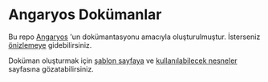 # Angaryos Dokümanlar

Bu repo [Angaryos](https://github.com/mikroGovernment/angaryos-stack/) 'un dokümantasyonu amacıyla oluşturulmuştur. İsterseniz [önizlemeye](https://mikrogovernment.github.io/angaryos-docs/baslangic) gidebilirsiniz. 

Doküman oluşturmak için [şablon sayfaya](https://mikrogovernment.github.io/angaryos-docs/docs/dokumanolusturmarehberi/sablonsayfa) ve [kullanılabilecek nesneler](https://mikrogovernment.github.io/angaryos-docs/docs/dokumanolusturmarehberi/kullanilabileceknesneler) sayfasına gözatabilirsiniz.